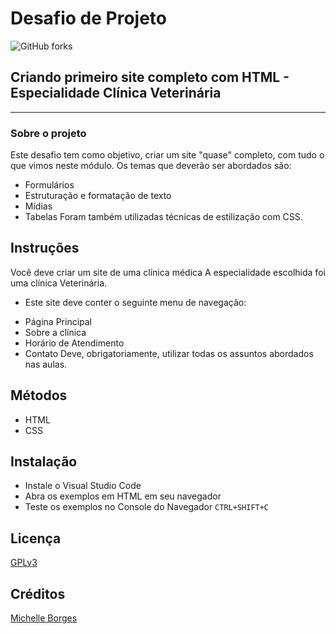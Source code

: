 # Desafio de Projeto

![GitHub forks](https://img.shields.io/github/forks/Mikallina/Dio_NTTData?style=social)



## Criando primeiro site completo com HTML - Especialidade Clínica Veterinária

---

### Sobre o projeto

Este desafio tem como objetivo, criar um site "quase" completo, com tudo o que vimos neste módulo. Os temas que deverão ser abordados são:

- Formulários
- Estruturação e formatação de texto
- Mídias
- Tabelas
  Foram também utilizadas técnicas de estilização com CSS.

## Instruções

Você deve criar um site de uma clínica médica
A especialidade escolhida foi uma clínica Veterinária.

- Este site deve conter o seguinte menu de navegação:

* Página Principal
* Sobre a clínica
* Horário de Atendimento
* Contato
  Deve, obrigatoriamente, utilizar todas os assuntos abordados nas aulas.

## Métodos

- HTML
- CSS

## Instalação

- Instale o Visual Studio Code
- Abra os exemplos em HTML em seu navegador
- Teste os exemplos no Console do Navegador `CTRL+SHIFT+C`

## Licença

[GPLv3](https://choosealicense.com/licenses/gpl-3.0/)

## Créditos

[Michelle Borges](https://github.com/Mikallina)
